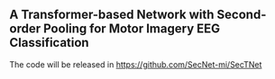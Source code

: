 ## A Transformer-based Network with Second-order Pooling for Motor Imagery EEG Classification
The code will be released in https://github.com/SecNet-mi/SecTNet 
